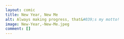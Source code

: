 ```yaml
---
layout: comic
title: New Year, New Me
alt: Always making progress, that&#039;s my motto!
image: New-Year,-New-Me.jpeg
comment: []
---
```


